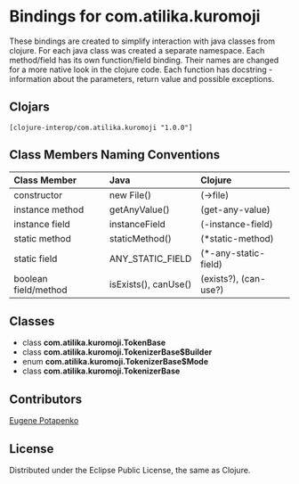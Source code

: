 # Bindings for com.atilika.kuromoji

These bindings are created to simplify interaction with java classes from clojure.
For each java class was created a separate namespace.
Each method/field has its own function/field binding.
Their names are changed for a more native look in the clojure code. Each function has docstring - information about the parameters, return value and possible exceptions.

## Clojars

```
[clojure-interop/com.atilika.kuromoji "1.0.0"]
```

## Class Members Naming Conventions

| Class Member | Java | Clojure |
|:--|:--|:--|
| constructor | new File() | (->file) |
| instance method | getAnyValue() | (get-any-value) |
| instance field | instanceField | (-instance-field) |
| static method | staticMethod() | (*static-method) |
| static field | ANY_STATIC_FIELD | (*-any-static-field) |
| boolean field/method | isExists(), canUse() | (exists?), (can-use?) |

## Classes

- class **com.atilika.kuromoji.TokenBase**
- class **com.atilika.kuromoji.TokenizerBase$Builder**
- enum **com.atilika.kuromoji.TokenizerBase$Mode**
- class **com.atilika.kuromoji.TokenizerBase**

## Contributors

[Eugene Potapenko](https://github.com/potapenko/)

## License

Distributed under the Eclipse Public License, the same as Clojure.
